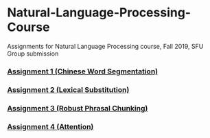 # Natural-Language-Processing-Course

Assignments for Natural Language Processing course, Fall 2019, SFU  
Group submission

### [Assignment 1 (Chinese Word Segmentation)](http://anoopsarkar.github.io/nlp-class/hw1.html)
### [Assignment 2 (Lexical Substitution)](http://anoopsarkar.github.io/nlp-class/hw2.html)
### [Assignment 3 (Robust Phrasal Chunking)](http://anoopsarkar.github.io/nlp-class/hw3.html)
### [Assignment 4 (Attention)](http://anoopsarkar.github.io/nlp-class/hw4.html)
